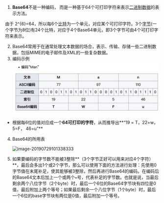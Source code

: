 1. **Base64**不是一种编码， 而是一种基于64个可打印字符来表示[二进制数据](https://zh.wikipedia.org/wiki/二进制)的表示方法。

由于 2^{6}=64，所以每6个[比特](https://zh.wikipedia.org/wiki/位元)为一个单元，对应某个可打印字符。3个[字节](https://zh.wikipedia.org/wiki/字节)(一个字节为8位)有24个比特，对应于4个Base64单元，即3个字节可由4个可打印字符来表示。

2. Base64常用于在通常处理文本数据的场合，表示、传输、存储一些二进制数据，包括MIME的电子邮件及XML的一些复杂数据。
3. 编码示例
 ![WechatIMG3](./assets/WechatIMG3.jpeg)

- 根据每6位的值对应成一个**64可打印的字符**，从而推导出**“19 = T，22=w， 5=F， 46=u”**

4. Base64的所用表

   ![image-20190729101338333](https://tva1.sinaimg.cn/large/006tNbRwly1ga287yxi97j30nu0u8q5r.jpg)



5. 如果要编码的字节数不能被3整除**（3个字节正好可以用来对应4个字符）**，最后会多出1个或2个字节，那么可以使用下面的方法进行处理：先使用0字节值在末尾补足，使其能够被3整除，然后再进行Base64的编码。在编码后的Base64文本后加上一个或两个`=`号，代表补足的字节数。也就是说，当最后剩余两个八位字节（2个byte）时，最后一个6位的Base64字节块有四位是0值，最后附加上两个等号；如果最后剩余一个八位字节（1个byte）时，最后一个6位的base字节块有两位是0值，最后附加一个等号。